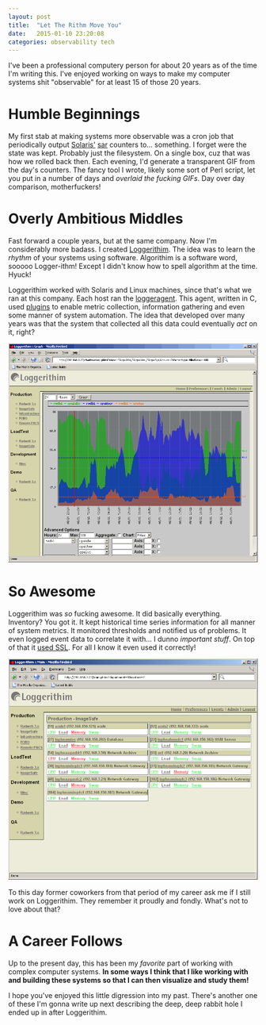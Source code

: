 ```yaml
---
layout: post
title:  "Let The Rithm Move You"
date:   2015-01-10 23:20:08
categories: observability tech
---
```


I've been a professional computery person for about 20 years as of the time I'm writing this. I've enjoyed working on ways to make my computer systems shit "observable" for at least 15 of those 20 years.

# Humble Beginnings

My first stab at making systems more observable was a cron job that periodically output [Solaris'](http://en.wikipedia.org/wiki/Solaris_%28operating_system%29) [sar](http://docs.oracle.com/cd/E23824_01/html/821-1451/spmonitor-8.html) counters to… something. I forget were the state was kept. Probably just the filesystem. On a single box, cuz that was how we rolled back then. Each evening, I'd generate a transparent GIF from the day's counters. The fancy tool I wrote, likely some sort of Perl script, let you put in a number of days and *overlaid the fucking GIFs*. Day over day comparison, motherfuckers!

# Overly Ambitious Middles

Fast forward a couple years, but at the same company. Now I'm considerably more badass. I created [Loggerithim](https://github.com/gphat/loggerithim). The idea was to learn the *rhythm* of your systems using software. Algorithim is a software word, sooooo Logger-ithm! Except I didn't know how to spell algorithm at the time. Hyuck!

Loggerithim worked with Solaris and Linux machines, since that's what we ran at this company. Each host ran the [loggeragent](https://github.com/gphat/loggeragent). This agent, written in C, used [plugins](https://github.com/gphat/loggeragent/tree/master/plugins) to enable metric collection, information gathering and even some manner of system automation. The idea that developed over many years was that the system that collected all this data could eventually *act* on it, right?

![Loggerithim!](/assets/images/lr-shot.png)

# So Awesome

Loggerithim was *so* fucking awesome. It did basically everything. Inventory? You got it. It kept historical time series information for all manner of system metrics. It monitored thresholds and notified us of problems. It even logged event data to correlate it with… I dunno *important stuff*. On top of that it [used SSL](https://github.com/gphat/loggeragent/blob/master/src/network.c#L70). For all I know it even used it correctly!

![Loggerithim!](/assets/images/lr-over.png)

To this day former coworkers from that period of my career ask me if I still work on Loggerithim. They remember it proudly and fondly. What's not to love about that?

# A Career Follows

Up to the present day, this has been my *favorite* part of working with complex computer systems. **In some ways I think that I like working with and building these systems so that I can then visualize and study them!**

I hope you've enjoyed this little digression into my past. There's another one of these I'm gonna write up next describing the deep, deep rabbit hole I ended up in after Loggerithim.
